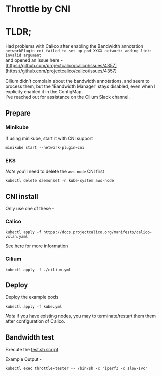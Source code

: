 # Throttle by CNI

# TLDR;

Had problems with Calico after enabling the Bandwidth annotation    
`networkPlugin cni failed to set up pod XXXX network: adding link: invalid argument`  
and opened an issue here -  
[https://github.com/projectcalico/calico/issues/4357](https://github.com/projectcalico/calico/issues/4357)  

Cilium didn't complain about the bandwidth annotations, and seem to process them, but the 'Bandwidth Manager' stays disabled, even when I explicity enabled it in the ConfigMap.  
I've reached out for assistance on the Cilium Slack channel.  

## Prepare 

### Minikube

If using minikube, start it with CNI support  

```
minikube start --network-plugin=cni 
```


### EKS 

*Note* you'll need to delete the `aws-node` CNI first   

```
kubectl delete daemonset -n kube-system aws-node
```

## CNI install

Only use one of these -  

### Calico
```
kubectl apply -f https://docs.projectcalico.org/manifests/calico-vxlan.yaml
```
See [here](https://docs.projectcalico.org/getting-started/kubernetes/managed-public-cloud/eks) for more information

### Cilium 
```
kubectl apply -f ./cilium.yml
```

## Deploy 

Deploy the example pods   

```
kubectl apply -f kube.yml
```

*Note* if you have existing nodes, you may to terminate/restart them them after configuration of Calico.  


## Bandwidth test  

Execute the [test.sh script](./test.sh)  

Example Output - 

```
kubectl exec throttle-tester -- /bin/sh -c 'iperf3 -c slow-svc'

```
